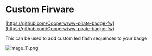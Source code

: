 # Custom Firware

[https://github.com/Cooperw/ww-pirate-badge-fw](https://github.com/Cooperw/ww-pirate-badge-fw)

This can be used to add custom led flash sequences to your badge

![image_11.png](image_11.png)